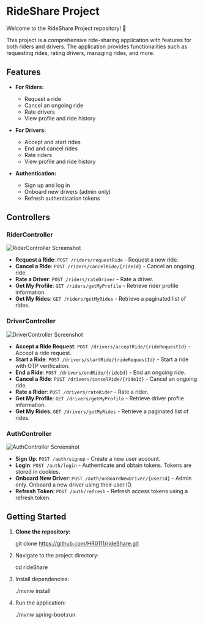 # RideShare Project

Welcome to the RideShare Project repository! 🚖

This project is a comprehensive ride-sharing application with features for both riders and drivers. The application provides functionalities such as requesting rides, rating drivers, managing rides, and more.

## Features

- **For Riders:**
  - Request a ride
  - Cancel an ongoing ride
  - Rate drivers
  - View profile and ride history

- **For Drivers:**
  - Accept and start rides
  - End and cancel rides
  - Rate riders
  - View profile and ride history

- **Authentication:**
  - Sign up and log in
  - Onboard new drivers (admin only)
  - Refresh authentication tokens

## Controllers

### RiderController

![RiderController Screenshot](D:Repo/riderController.png)

- **Request a Ride**: `POST /riders/requestRide` - Request a new ride.
- **Cancel a Ride**: `POST /riders/cancelRide/{rideId}` - Cancel an ongoing ride.
- **Rate a Driver**: `POST /riders/rateDriver` - Rate a driver.
- **Get My Profile**: `GET /riders/getMyProfile` - Retrieve rider profile information.
- **Get My Rides**: `GET /riders/getMyRides` - Retrieve a paginated list of rides.

### DriverController

![DriverController Screenshot](D:\Repo/driverController.png)

- **Accept a Ride Request**: `POST /drivers/acceptRide/{rideRequestId}` - Accept a ride request.
- **Start a Ride**: `POST /drivers/startRide/{rideRequestId}` - Start a ride with OTP verification.
- **End a Ride**: `POST /drivers/endRide/{rideId}` - End an ongoing ride.
- **Cancel a Ride**: `POST /drivers/cancelRide/{rideId}` - Cancel an ongoing ride.
- **Rate a Rider**: `POST /drivers/rateRider` - Rate a rider.
- **Get My Profile**: `GET /drivers/getMyProfile` - Retrieve driver profile information.
- **Get My Rides**: `GET /drivers/getMyRides` - Retrieve a paginated list of rides.

### AuthController

![AuthController Screenshot](D:Repo/authController.png)

- **Sign Up**: `POST /auth/signup` - Create a new user account.
- **Login**: `POST /auth/login` - Authenticate and obtain tokens. Tokens are stored in cookies.
- **Onboard New Driver**: `POST /auth/onBoardNewDriver/{userId}` - Admin only. Onboard a new driver using their user ID.
- **Refresh Token**: `POST /auth/refresh` - Refresh access tokens using a refresh token.

## Getting Started

1. **Clone the repository:**

   git clone https://github.com/HR0111/rideShare.git

2. Navigate to the project directory:
   
   cd rideShare

3. Install dependencies:

   ./mvnw install
  
4. Run the application:

   ./mvnw spring-boot:run
